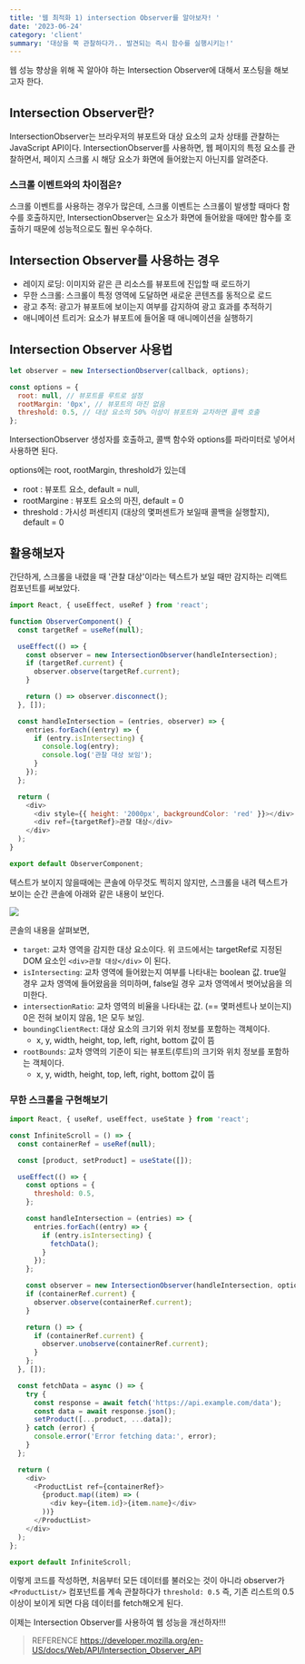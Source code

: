 ```yaml
---
title: '웹 최적화 1) intersection Observer를 알아보자! '
date: '2023-06-24'
category: 'client'
summary: '대상을 쭉 관찰하다가.. 발견되는 즉시 함수를 실행시키는!'
---
```


웹 성능 향상을 위해 꼭 알아야 하는 Intersection Observer에 대해서 포스팅을 해보고자 한다.

## Intersection Observer란?

IntersectionObserver는 브라우저의 뷰포트와 대상 요소의 교차 상태를 관찰하는 JavaScript API이다.
IntersectionObserver를 사용하면, 웹 페이지의 특정 요소를 관찰하면서, 페이지 스크롤 시 해당 요소가 화면에 들어왔는지 아닌지를 알려준다.

### 스크롤 이벤트와의 차이점은?

스크롤 이벤트를 사용하는 경우가 많은데, 스크롤 이벤트는 스크롤이 발생할 때마다 함수를 호출하지만, IntersectionObserver는 요소가 화면에 들어왔을 때에만 함수를 호출하기 때문에 성능적으로도 훨씬 우수하다.

## Intersection Observer를 사용하는 경우

- 레이지 로딩: 이미지와 같은 큰 리소스를 뷰포트에 진입할 때 로드하기
- 무한 스크롤: 스크롤이 특정 영역에 도달하면 새로운 콘텐츠를 동적으로 로드
- 광고 추적: 광고가 뷰포트에 보이는지 여부를 감지하여 광고 효과를 추적하기
- 애니메이션 트리거: 요소가 뷰포트에 들어올 때 애니메이션을 실행하기

## Intersection Observer 사용법

```js
let observer = new IntersectionObserver(callback, options);

const options = {
  root: null, // 뷰포트를 루트로 설정
  rootMargin: '0px', // 뷰포트의 마진 없음
  threshold: 0.5, // 대상 요소의 50% 이상이 뷰포트와 교차하면 콜백 호출
};
```

IntersectionObserver 생성자를 호출하고, 콜백 함수와 options를 파라미터로 넣어서 사용하면 된다.

options에는 root, rootMargin, threshold가 있는데

- root : 뷰포트 요소, default = null,
- rootMargine : 뷰포트 요소의 마진, default = 0
- threshold : 가시성 퍼센티지 (대상의 몇퍼센트가 보일때 콜백을 실행할지), default = 0

## 활용해보자

간단하게, 스크롤을 내렸을 때 '관찰 대상'이라는 텍스트가 보일 때만 감지하는 리액트 컴포넌트를 써보았다.

```js
import React, { useEffect, useRef } from 'react';

function ObserverComponent() {
  const targetRef = useRef(null);

  useEffect(() => {
    const observer = new IntersectionObserver(handleIntersection);
    if (targetRef.current) {
      observer.observe(targetRef.current);
    }

    return () => observer.disconnect();
  }, []);

  const handleIntersection = (entries, observer) => {
    entries.forEach((entry) => {
      if (entry.isIntersecting) {
        console.log(entry);
        console.log('관찰 대상 보임');
      }
    });
  };

  return (
    <div>
      <div style={{ height: '2000px', backgroundColor: 'red' }}></div>
      <div ref={targetRef}>관찰 대상</div>
    </div>
  );
}

export default ObserverComponent;
```

텍스트가 보이지 않을때에는 콘솔에 아무것도 찍히지 않지만,
스크롤을 내려 텍스트가 보이는 순간 콘솔에 아래와 같은 내용이 보인다.

![](https://velog.velcdn.com/images/jiwonyyy/post/5d1a145e-5805-4027-b70a-74ee76a1f425/image.png)

콘솔의 내용을 살펴보면,

- `target`: 교차 영역을 감지한 대상 요소이다. 위 코드에서는 targetRef로 지정된 DOM 요소인
  `<div>관찰 대상</div>` 이 된다.
- `isIntersecting`: 교차 영역에 들어왔는지 여부를 나타내는 boolean 값. true일 경우 교차 영역에 들어왔음을 의미하며, false일 경우 교차 영역에서 벗어났음을 의미한다.
- `intersectionRatio`: 교차 영역의 비율을 나타내는 값. (== 몇퍼센트나 보이는지) 0은 전혀 보이지 않음, 1은 모두 보임.
- `boundingClientRect`: 대상 요소의 크기와 위치 정보를 포함하는 객체이다.
  - x, y, width, height, top, left, right, bottom 값이 뜸
- `rootBounds`: 교차 영역의 기준이 되는 뷰포트(루트)의 크기와 위치 정보를 포함하는 객체이다.
  - x, y, width, height, top, left, right, bottom 값이 뜸

### 무한 스크롤을 구현해보기

```js
import React, { useRef, useEffect, useState } from 'react';

const InfiniteScroll = () => {
  const containerRef = useRef(null);

  const [product, setProduct] = useState([]);

  useEffect(() => {
    const options = {
      threshold: 0.5,
    };

    const handleIntersection = (entries) => {
      entries.forEach((entry) => {
        if (entry.isIntersecting) {
          fetchData();
        }
      });
    };

    const observer = new IntersectionObserver(handleIntersection, options);
    if (containerRef.current) {
      observer.observe(containerRef.current);
    }

    return () => {
      if (containerRef.current) {
        observer.unobserve(containerRef.current);
      }
    };
  }, []);

  const fetchData = async () => {
    try {
      const response = await fetch('https://api.example.com/data');
      const data = await response.json();
      setProduct([...product, ...data]);
    } catch (error) {
      console.error('Error fetching data:', error);
    }
  };

  return (
    <div>
      <ProductList ref={containerRef}>
        {product.map((item) => (
          <div key={item.id}>{item.name}</div>
        ))}
      </ProductList>
    </div>
  );
};

export default InfiniteScroll;
```

이렇게 코드를 작성하면, 처음부터 모든 데이터를 불러오는 것이 아니라 observer가 `<ProductList/>` 컴포넌트를 계속 관찰하다가 `threshold: 0.5` 즉, 기존 리스트의 0.5 이상이 보이게 되면 다음 데이터를 fetch해오게 된다.

이제는 Intersection Observer를 사용하여 웹 성능을 개선하자!!!

> REFERENCE
> https://developer.mozilla.org/en-US/docs/Web/API/Intersection_Observer_API
